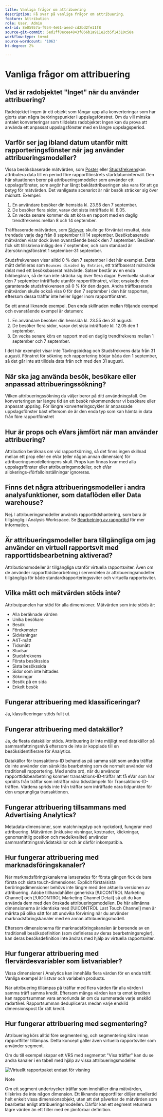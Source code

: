 ```yaml
---
title: Vanliga frågor om attribuering
description: Få svar på vanliga frågor om attribuering.
feature: Attribution
role: User, Admin
exl-id: 8e05957a-f954-4e61-aeed-cd2bd2fe11f8
source-git-commit: 5ed1ff0ecee4843f866b1a911e2cb5f14310c58a
workflow-type: tm+mt
source-wordcount: '1063'
ht-degree: 2%

---
```


# Vanliga frågor om attribuering

## Vad är radobjektet &quot;Inget&quot; när du använder attribuering?

Radobjektet Ingen är ett objekt som fångar upp alla konverteringar som har gjorts utan några beröringspunkter i uppslagsfönstret. Om du vill minska antalet konverteringar som tilldelats radobjektet Ingen kan du prova att använda ett anpassat uppslagsfönster med en längre uppslagsperiod.

## Varför ser jag ibland datum utanför mitt rapporteringsfönster när jag använder attribueringsmodeller?

Vissa besöksbaserade mätvärden, som [Poster](/help/components/metrics/entries.md) eller [Studsfrekvens](/help/components/metrics/bounce-rate.md)kan attributera data till en period före rapportfönstrets startdatumintervall. Den här situationen beror på attribueringsmodeller som använder ett uppslagsfönster, som avgör hur långt bakåtattribueringen ska vara för att ge betyg för mätvärden. Det vanligaste scenariot är när besök sträcker sig över midnatt. Exempel:

1. En användare besöker din hemsida kl. 23.55 den 7 september.
1. De besöker flera sidor, varav det sista inträffade kl. 8.05.
1. En vecka senare kommer du att köra en rapport med en daglig trendfrekvens mellan 8 och 14 september.

Träffbaserade mätvärden, som [Sidvyer](/help/components/metrics/page-views.md), skulle ge förväntat resultat, data trendade varje dag från 8 september till 14 september. Besöksbaserade mätvärden visar dock även ovanstående besök den 7 september. Besöken fick sitt tillskrivna inlägg den 7 september, och som standard är återsökningsfönstret 1 september-31 september.

Studsfrekvensen visar alltid 0 % den 7 september i det här exemplet. Detta mått definieras som `Bounces divided by Entries`, ett träffbaserat mätvärde delat med ett besöksbaserat mätvärde. Satser består av en enda bildbegäran, så de kan inte sträcka sig över flera dagar. Eventuella studsar den 7 september inträffade utanför rapportfönstret, vilket orsakade den garanterade studsfrekvensen på 0 % för den dagen. Andra träffbaserade mätvärden skulle också visa 0 för den 7 september i den här rapporten, eftersom dessa träffar inte heller ligger inom rapportfönstret.

Se ett annat liknande exempel. Den enda skillnaden mellan följande exempel och ovanstående exempel är datumen:

1. En användare besöker din hemsida kl. 23.55 den 31 augusti.
1. De besöker flera sidor, varav det sista inträffade kl. 12.05 den 1 september.
1. En vecka senare körs en rapport med en daglig trendfrekvens mellan 1 september och 7 september.

I det här exemplet visar inte Tävlingsbidrag och Studsfrekvens data från 31 augusti. Fönstret för sökning och rapportering börjar båda den 1 september, så det går inte att tilldela data från och med den 31 augusti.

## När ska jag använda besök, besökare eller anpassad attribueringssökning?

Vilken attribueringssökning du väljer beror på ditt användningsfall. Om konverteringen tar längre tid än ett besök rekommenderar vi besökare eller anpassat uppslag. För längre konverteringscykler är anpassade uppslagsfönster bäst eftersom de är den enda typ som kan hämta in data från före rapportfönstret

## Hur är props och eVars jämfört när man använder attribuering?

Attribution beräknas om vid rapportkörning, så det finns ingen skillnad mellan ett prop eller en eVar (eller någon annan dimension) för attribueringsmodelleringens skull. Props kan finnas kvar med alla uppslagsfönster eller attribueringsmodeller, och eVar allokerings-/förfalloinställningar ignoreras.

## Finns det några attribueringsmodeller i andra analysfunktioner, som dataflöden eller Data warehouse?

Nej. I attribueringsmodeller används rapporttidshantering, som bara är tillgänglig i Analysis Workspace. Se [Bearbetning av rapporttid](/help/components/vrs/vrs-report-time-processing.md) för mer information.

## Är attribueringsmodeller bara tillgängliga om jag använder en virtuell rapportsvit med rapporttidsbearbetning aktiverad?

Attributionsmodeller är tillgängliga utanför virtuella rapportsviter. Även om de använder rapporttidsbearbetning i serverdelen är attribueringsmodeller tillgängliga för både standardrapporteringssviter och virtuella rapportsviter.

## Vilka mått och mätvärden stöds inte?

Attributpanelen har stöd för alla dimensioner. Mätvärden som inte stöds är:

* Alla beräknade värden
* Unika besökare
* Besök
* Förekomster
* Sidvisningar
* A4T-mått
* Tidsmått
* Studsar
* Studsfrekvens
* Första besökssida
* Sista besökssida
* Sidor som inte hittades
* Sökningar
* Besök på en sida
* Enkelt besök

## Fungerar attribuering med klassificeringar?

Ja, klassificeringar stöds fullt ut.

## Fungerar attribuering med datakällor?

Ja, de flesta datakällor stöds. Attribuering är inte möjligt med datakällor på sammanfattningsnivå eftersom de inte är kopplade till en besöksidentifierare för Analytics.

Datakällor för transaktions-ID behandlas på samma sätt som andra träffar. de inte använder den särskilda bearbetning som de normalt använder vid traditionell rapportering. Med andra ord, när du använder rapporttidsbearbetning kommer transaktions-ID-träffar att få eVar som har spridits från träffar som inträffar nära tidsstämpeln för Transaktions-ID-träffen. Värdena sprids inte från träffar som inträffade nära tidpunkten för den ursprungliga transaktionen.

## Fungerar attribuering tillsammans med Advertising Analytics?

Metadata-dimensioner, som matchningstyp och nyckelord, fungerar med attribuering. Mätvärden (inklusive visningar, kostnader, klickningar, genomsnittlig position och medelkvalitet) använder sammanfattningsnivådatakällor och är därför inkompatibla.

## Hur fungerar attribuering med marknadsföringskanaler?

När marknadsföringskanalerna lanserades för första gången fick de bara första och sista touch-dimensioner. Explicit första/sista beröringsdimensioner behövs inte längre med den aktuella versionen av attribuering. Adobe tillhandahåller generiska [!UICONTROL Marketing Channel] och [!UICONTROL Marketing Channel Detail] så att du kan använda dem med den önskade attribueringsmodellen. De här allmänna dimensionerna är identiska med [!UICONTROL Last Touch Channel] men är märkta på olika sätt för att undvika förvirring när du använder marknadsföringskanaler med en annan attribueringsmodell.

Eftersom dimensionerna för marknadsföringskanalen är beroende av en traditionell besöksdefinition (som definieras av deras bearbetningsregler), kan deras besöksdefinition inte ändras med hjälp av virtuella rapportsviter.

## Hur fungerar attribuering med flervärdesvariabler som listvariabler?

Vissa dimensioner i Analytics kan innehålla flera värden för en enda träff. Vanliga exempel är listvar och variabeln products.

När attribuering tillämpas på träffar med flera värden får alla värden i samma träff samma kredit. Eftersom många värden kan ta emot krediten kan rapportsumman vara annorlunda än om du summerade varje enskild radartikel. Rapportsumman dedupliceras medan varje enskild dimensionspost får rätt kredit.

## Hur fungerar attribuering med segmentering?

Attribuering körs alltid före segmentering, och segmentering körs innan rapportfilter tillämpas. Detta koncept gäller även virtuella rapportsviter som använder segment.

Om du till exempel skapar ett VRS med segmentet &quot;Visa träffar&quot; kan du se andra kanaler i en tabell med hjälp av vissa attribueringsmodeller.

![Virtuellt rapportpaket endast för visning](assets/vrs-aiq-example.png)

>[!NOTE]
>
>Om ett segment undertrycker träffar som innehåller dina mätvärden, tillskrivs de inte någon dimension. Ett liknande rapportfilter döljer emellertid helt enkelt vissa dimensionsobjekt, utan att det påverkar de mätvärden som bearbetas enligt attribueringsmodellen. Därför kan ett segment returnera lägre värden än ett filter med en jämförbar definition.
